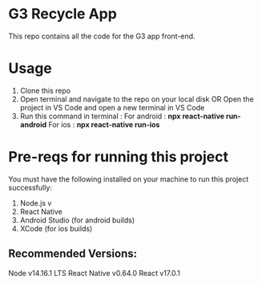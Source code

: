 # G3 Recycle App

This repo contains all the code for the G3 app front-end.

# Usage

1. Clone this repo
2. Open terminal and navigate to the repo on your local disk
   OR
   Open the project in VS Code and open a new terminal in VS Code
3. Run this command in terminal :
   For android : **npx react-native run-android**
   For ios : **npx react-native run-ios**

# Pre-reqs for running this project

You must have the following installed on your machine to run this project successfully:

1. Node.js v
2. React Native
3. Android Studio (for android builds)
4. XCode (for ios builds)

## Recommended Versions:

Node v14.16.1 LTS
React Native v0.64.0
React v17.0.1
